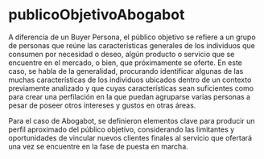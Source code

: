 # publicoObjetivoAbogabot

A diferencia de un Buyer Persona, el público objetivo se refiere a un grupo de personas que reúne las características
generales de los individuos que consumen por necesidad o deseo, algún producto o servicio que se encuentre en el mercado,
o bien, que próximamente se oferte. En este caso, se habla de la generalidad, procurando identificar algunas de las muchas
características de los individuos ubicados dentro de un contexto previamente analizado y que cuyas características sean suficientes
como para crear una perfilación en la que puedan agruparse varias personas a pesar de poseer otros intereses y gustos en otras
áreas.

Para el caso de Abogabot, se definieron elementos clave para producir un perfil aproximado del público objetivo, considerando las
limitantes y oportunidades de vincular nuevos clientes finales al servicio que ofertará una vez se encuentre en la fase de puesta
en marcha.
